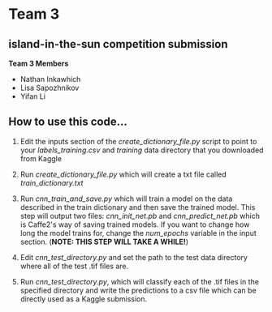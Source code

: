 # Team 3 

## island-in-the-sun competition submission

**Team 3 Members**

- Nathan Inkawhich
- Lisa Sapozhnikov
- Yifan Li

## How to use this code...

1. Edit the inputs section of the *create_dictionary_file.py* script to point to your *labels_training.csv* and *training* data directory that you downloaded from Kaggle

2. Run *create_dictionary_file.py* which will create a txt file called *train_dictionary.txt*

3. Run *cnn_train_and_save.py* which will train a model on the data described in the train dictionary and then save the trained model. This step will output two files: *cnn_init_net.pb* and *cnn_predict_net.pb* which is Caffe2's way of saving trained models. If you want to change how long the model trains for, change the *num_epochs* variable in the input section. (**NOTE: THIS STEP WILL TAKE A WHILE!**)

4. Edit *cnn_test_directory.py* and set the path to the test data directory where all of the test .tif files are.

5. Run *cnn_test_directory.py*, which will classify each of the .tif files in the specified directory and write the predictions to a csv file which can be directly used as a Kaggle submission.

